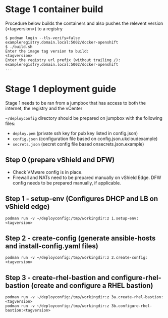 # Stage 1 container build

Procedure below builds the containers and also pushes the relevent version (\<tagversion\>) to a registry
  
```
$ podman login --tls-verify=false exampleregistry.domain.local:5002/docker-openshift
$ ./build.sh
Enter the image tag version to build:
<tagversion>
Enter the registry url prefix (without trailing /):
exampleregistry.domain.local:5002/docker-openshift
...
```

# Stage 1 deployment guide

Stage 1 needs to be ran from a jumpbox that has access to both the internet, the registry and the vCenter
 
`~/deployconfig` directory should be prepared on jumpbox with the following files:
- `deploy.pem` (private ssh key for pub key listed in config.json)
- `config.json` (configuration file based on config.json.ukcloudexample)
- `secrets.json` (secret config file based onsecrets.json.example)

## Step 0 (prepare vShield and DFW)

- Check VMware config is in place.
- Firewall and NATs need to be prepared manually on vShield Edge. DFW config needs to be prepared manually, if applicable.

## Step 1 - setup-env (Configures DHCP and LB on vShield edge)
```
podman run -v ~/deployconfig:/tmp/workingdir:z 1.setup-env:<tagversion>
```

## Step 2 - create-config (generate ansible-hosts and install-config.yaml files)
```
podman run -v ~/deployconfig:/tmp/workingdir:z 2.create-config:<tagversion>
```

## Step 3 - create-rhel-bastion and configure-rhel-bastion (create and configure a RHEL bastion)
```
podman run -v ~/deployconfig:/tmp/workingdir:z 3a.create-rhel-bastion:<tagversion>
podman run -v ~/deployconfig:/tmp/workingdir:z 3b.configure-rhel-bastion:<tagversion>
```

